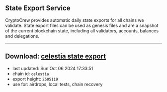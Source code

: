 ## State Export Service
CryptoCrew provides automatic daily state exports for all chains we validate. State export files can be used as genesis files and are a snapshot of the current blockchain state, including all validators, accounts, balances and delegations.

---
**Download: [celestia state export](https://dl-eu2.ccvalidators.com/SERVICE/celestia/celestia_export_2505119.json)**
---

- last updated: Sun Oct 06 2024 17:33:51
- chain id: `celestia`
- export height: `2505119`
- use for: airdrops, local tests, chain recovery
